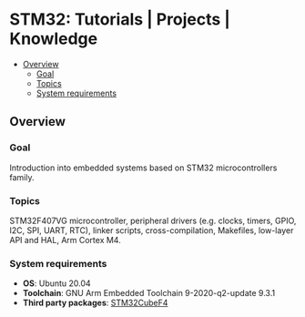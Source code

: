 # STM32: Tutorials | Projects | Knowledge

- [Overview](#overview)
    - [Goal](#goal)
    - [Topics](#topics)
    - [System requirements](#system-requirements)



## Overview


### Goal

Introduction into embedded systems based on STM32 microcontrollers family.


### Topics

STM32F407VG microcontroller, peripheral drivers (e.g. clocks, timers, GPIO,
I2C, SPI, UART, RTC), linker scripts, cross-compilation, Makefiles, 
low-layer API and HAL, Arm Cortex M4.


### System requirements

* **OS**: Ubuntu 20.04
* **Toolchain**: GNU Arm Embedded Toolchain 9-2020-q2-update 9.3.1
* **Third party packages**: [STM32CubeF4](https://github.com/STMicroelectronics/STM32CubeF4)

